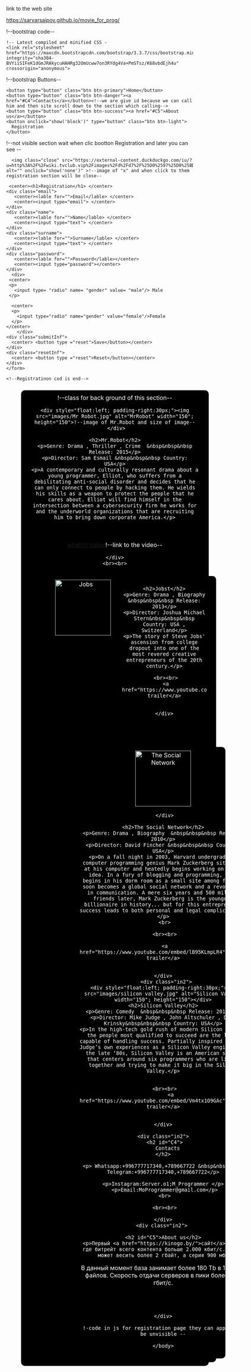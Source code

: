 link to the web site 


https://sarvarsaipov.github.io/movie_for_prog/

<!DOCTYPE html>
<html>
  <head>
    !--bootstrap code--
    <meta charset="utf-8"><meta charset="utf-8">
    <meta name="viewport" content="width=device-width,  initial-scale=1.0">
    <!--bootstrap code end-->
    <title>Movies for programmers</title>
    
    !-- Latest compiled and minified CSS -
    <link rel="stylesheet" href="https://maxcdn.bootstrapcdn.com/bootstrap/3.3.7/css/bootstrap.min.css" integrity="sha384-BVYiiSIFeK1dGmJRAkycuHAHRg32OmUcww7on3RYdg4Va+PmSTsz/K68vbdEjh4u" crossorigin="anonymous">
    
<style>
  !--parametrs of registration list--
#window{
  width:300px;
  padding: 32px;
  border-radius:10px;
  box-shadow:0 4px #ccc;
  font-family: sans-serif;
  letter-spacing:1px;
  display: none;
  background-color:#ffffff;
  position: fixed; left: 0; right:0;top:0; bottom:0;
}
  !--parametrs of image of "x" ,place e.c. --
.close{
  width:15px; height:15px;
 margin: 10px 0 0 300px;
  cursor:pointer;
  border:0.5px solid #ccc;
  padding:0.5px; background:#ccc;
}
.close:hover{background:#fff}
  !--body section desine--
body {
  background-image: url("images/background.jpg");!--place of image of background--
  background-repeat: no-repeat;!--to not repeat same picture if it size is small--
  background-attachment: fixed;
  background-size: cover;
}





/*back ground of paragraphs and pictures(information of site example:Genre: Drama , Thriller , Crime ) */


.in1, .in2 {
  width:90%;
  max-width:1000px;
   background-color: #000000;/* black */
  border: none;
  color: white;
  padding: 10px 26px;
  text-align: center;
  text-decoration: none;
  display: inline-block;
  font-size: 16px;
  margin: 10px 40px  auto;
  cursor: pointer;
  border-radius:10px;
}



</style>  
</head>
  <body>
    
    

    
  !--bootstrap Buttons--  
    
    <button type="button" class="btn btn-primary">Home</button>
    <button type="button" class="btn btn-danger"><a href="#C4">Contacts</a></button><!--we are give id because we can call him and then site scroll down to the section which calling-->
    <button type="button" class="btn btn-success"><a href="#C5">About us</a></button>
    <button onclick="show('block')" type="button" class="btn btn-light">
      Registration
    </button>
    
    
    
    
    
    
    
       
 !--not visible section wait when clic bootton Registration and later you can see --
          <div id="window">
            <div class="form">
    <form action="#" method="post" enctype="multipart/form-data">
    
      <img class="close" src="https://external-content.duckduckgo.com/iu/?u=http%3A%2F%2Fwiki.tvclub.vip%2Fimages%2Fd%2Fd7%2F%25D0%2597%25D0%25BD%25D0%25B0%25D1%2587%25D0%25BE%25D0%25BA_%25D0%25BA%25D1%2580%25D0%25B5%25D1%2581%25D1%2582%25D0%25B8%25D0%25BA.png&f=1&nofb=1" alt="" onclick="show('none')" >!--image of "x" and when click to them registration section will be close--

     <center><h1>Registration</h1> </center>
    <div class="email">
       <center><lable for="">Email</lable> </center>
       <center><input type="email"> </center>
    </div>
    <div class="name">
       <center><lable for="">Name</lable> </center>
       <center><input type="text"> </center>
    </div>
    <div class="surname">
       <center><lable for="">Surname</lable> </center>
       <center><input type="text"> </center>
    </div>
    <div class="password">
       <center><lable for="">Password</lable></center>
       <center><input type="password"></center>
    </div>
      <div>
	 <center>
     <p>
       <input type= "radio" name= "gender" value= "male"/> Male
     </p> 
   </center>
        
        
        
	  <center>
      <p>
        <input type="radio" name="gender" value="female"/>Female
      </p>
    </center>
        </div>
    <div class="submitInf">
      <center> <button type ="reset">Save</button></center>
    </div>
    <div class="resetInf">
      <center> <button type ="reset">Reset</button></center>
    </div>
    </form>
   </div>           
   </div>
        
    <!--Registratinon cod is end-->
   
    
    
  <div class="in1">!--class for back ground of this section--
   
    <div style="float:left; padding-right:30px;"><img src="images/Mr Robot.jpg" alt="MrRobot" width="150"; height="150">!--image of Mr.Robot and size of image--
     </div>
    
    <h2>Mr.Robot</h2>
    <p>Genre: Drama , Thriller , Crime  &nbsp&nbsp&nbsp Release: 2015</p>
    <p>Director: Sam Esmail &nbsp&nbsp&nbsp Country: USA</p>
    <p>A contemporary and culturally resonant drama about a young programmer, Elliot, who suffers from a debilitating anti-social disorder and decides that he can only connect to people by hacking them. He wields his skills as a weapon to protect the people that he cares about. Elliot will find himself in the intersection between a cybersecurity firm he works for and the underworld organizations that are recruiting him to bring down corporate America.</p>
   <br><br>
    <a href="https://www.youtube.com/embed/xIBiJ_SzJTA">whatch trailer</a>!--link to the video--
    
   
    </div>
    <br><br>
    
    
   <div class="in2"> 
     <div style="float:left; padding-right:30px;">
       <img src="images/Jobs.jpg" alt="Jobs" width="150"; height="150">
       </div>
     
    <h2>Jobst</h2>
    <p>Genre: Drama , Biography  &nbsp&nbsp&nbsp Release: 2013</p>
    <p>Director: Joshua Michael Stern&nbsp&nbsp&nbsp Country: USA , Switzerland</p>
    <p>The story of Steve Jobs' ascension from college dropout into one of the most revered creative entrepreneurs of the 20th century.</p>
     
     <br><br>
     <a href="https://www.youtube.com/embed/FrvkCS0ZGPU">whatch trailer</a>
     
     
    </div>
<br><br>
    
    
   <div class="in2"> 
     <div style="float:left; padding-right:30px;"><img src="images/the social network.jpg" alt="The Social Network" width="150"; height="150">
       
     </div>
     
    <h2>The Social Network</h2>
    <p>Genre: Drama , Biography  &nbsp&nbsp&nbsp Release: 2010</p>
    <p>Director: David Fincher &nbsp&nbsp&nbsp Country: USA</p>
    <p>On a fall night in 2003, Harvard undergrad and computer programming genius Mark Zuckerberg sits down at his computer and heatedly begins working on a new idea. In a fury of blogging and programming, what begins in his dorm room as a small site among friends soon becomes a global social network and a revolution in communication. A mere six years and 500 million friends later, Mark Zuckerberg is the youngest billionaire in history... but for this entrepreneur, success leads to both personal and legal complications.</p>
     <br>
     
     <br><br>
     
     <a href="https://www.youtube.com/embed/lB95KLmpLR4">whatch trailer</a>
     
    
    </div>
       <div class="in2"> 
     <div style="float:left; padding-right:30px;"><img src="images/silicon valley.jpg" alt="Silicon Valley" width="150"; height="150"></div>
    <h2>Silicon Valley</h2>
    <p>Genre: Comedy  &nbsp&nbsp&nbsp Release: 2014</p>
    <p>Director: Mike Judge , John Altschuler , Dave Krinsky&nbsp&nbsp&nbsp Country: USA</p>
    <p>In the high-tech gold rush of modern Silicon Valley, the people most qualified to succeed are the least capable of handling success. Partially inspired by Mike Judge’s own experiences as a Silicon Valley engineer in the late ‘80s, Silicon Valley is an American sitcom that centers around six programmers who are living together and trying to make it big in the Silicon Valley.</p>
     
     
     <br><br>
         <a href="https://www.youtube.com/embed/Vm4tx1O9GAc">whatch trailer</a>
    
           
    </div>
    
	 <div class="in2"> 
     <h2 id="C4">
       Сontacts
    </h2>
     
    <p> Whatsapp:+996777717340,+789667722 &nbsp&nbsp&nbsp Telegram:+996777717340,+789667722</p>
    
    <p>Instagram:Server.o1;M_Programmer </p>
     <p>Email:MoProgrammer@gmail.com</p>
     <br>
     
     <br><br>
        
    </div>
    <div class="in2"> 
     
    <h2 id="C5">About us</h2>
    <p>Первый <a href="https://kinogo.by/">сайт</a> в СНГ где битрейт всего контента больше 2.000 кбит/c. Фильм может весить более 2 гбайт, а серия 900 мб.
В данный момент база занимает более 180 Tb в 1,6 млн. файлов. Скорость отдачи серверов в пики более 200 гбит/c.</p>
     <br><br>
       
    </div>
    
    !-code in js for registration page they can apper and be unvisible --
<script>
  function show(state) {
      document.getElementById('window').style.display = state;
    
    }

</script>
    </body>
</html>
